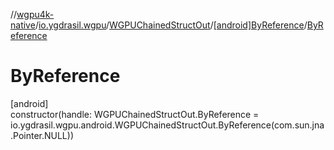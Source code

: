 //[wgpu4k-native](../../../../index.md)/[io.ygdrasil.wgpu](../../index.md)/[WGPUChainedStructOut](../index.md)/[[android]ByReference](index.md)/[ByReference](-by-reference.md)

# ByReference

[android]\
constructor(handle: WGPUChainedStructOut.ByReference = io.ygdrasil.wgpu.android.WGPUChainedStructOut.ByReference(com.sun.jna.Pointer.NULL))